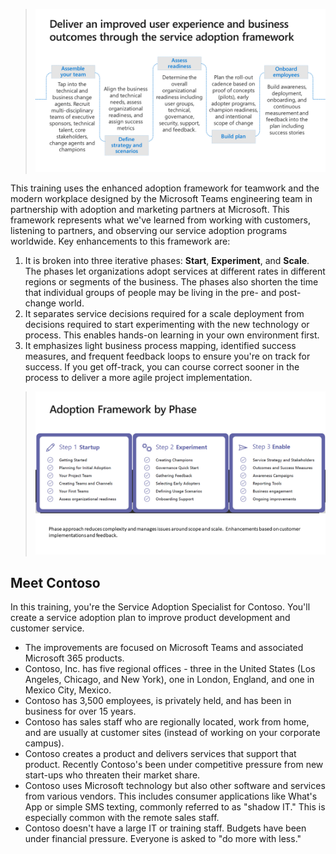 >![Framework overview](../media/service-adoption-framework.png)

This training uses the enhanced adoption framework for teamwork and the modern workplace designed by the Microsoft Teams engineering team in partnership with adoption and marketing partners at Microsoft. This framework represents what we've learned from working with customers, listening to partners, and observing our service adoption programs worldwide. Key enhancements to this framework are:

1. It is broken into three iterative phases: **Start**, **Experiment**, and **Scale**. The phases let organizations adopt services at different rates in different regions or segments of the business. The phases also shorten the time that individual groups of people may be living in the pre- and post-change world.
1. It separates service decisions required for a scale deployment from decisions required to start experimenting with the new technology or process. This enables hands-on learning in your own environment first.
1. It emphasizes light business process mapping, identified success measures, and frequent feedback loops to ensure you're on track for success. If you get off-track, you can course correct sooner in the process to deliver a more agile project implementation.

>![Phases of the adoption framework](../media/phases.png)

## Meet Contoso

In this training, you're the Service Adoption Specialist for Contoso. You'll create a service adoption plan to improve product development and customer service.

- The improvements are focused on Microsoft Teams and associated Microsoft 365 products.
- Contoso, Inc. has five regional offices - three in the United States (Los Angeles, Chicago, and New York), one in London, England, and one in Mexico City, Mexico.
- Contoso has 3,500 employees, is privately held, and has been in business for over 15 years.
- Contoso has sales staff who are regionally located, work from home, and are usually at customer sites (instead of working on your corporate campus).  
- Contoso creates a product and delivers services that support that product. Recently Contoso's been under competitive pressure from new start-ups who threaten their market share.
- Contoso uses Microsoft technology but also other software and services from various vendors. This includes consumer applications like What's App or simple SMS texting, commonly referred to as "shadow IT." This is especially common with the remote sales staff.
- Contoso doesn't have a large IT or training staff. Budgets have been under financial pressure. Everyone is asked to "do more with less."
